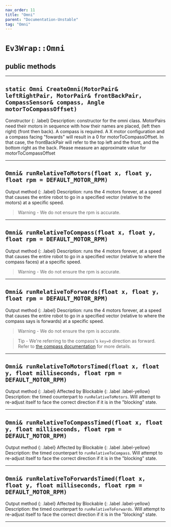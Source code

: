 ```yaml
---
nav_order: 11
title: "Omni"
parent: "Documentation-Unstable"
tag: "Omni"
---
```


# `Ev3Wrap::Omni`
## public methods

---

## `static Omni CreateOmni(MotorPair& leftRightPair, MotorPair& frontBackPair, CompassSensor& compass, Angle motorToCompassOffset)`
Constructor
{: .label}
Description: constructor for the omni class. MotorPairs need their motors in sequence with how their names are placed, (left then right) (front then back). A compass is required. A X motor configuration and a compass facing "fowards" will result in a 0 for motorToCompassOffset. In that case, the frontBackPair will refer to the top left and the front, and the bottom right as the back. Please measure an approximate value for motorToCompassOffset

---

## `Omni& runRelativeToMotors(float x, float y, float rpm = DEFAULT_MOTOR_RPM)`
Output method
{: .label}
Description: runs the 4 motors forever, at a speed that causes the entire robot to go in a specified vector (relative to the motors) at a specific speed.
>   Warning - We do not ensure the rpm is accurate.

---

## `Omni& runRelativeToCompass(float x, float y, float rpm = DEFAULT_MOTOR_RPM)`
Output method
{: .label}
Description: runs the 4 motors forever, at a speed that causes the entire robot to go in a specified vector (relative to where the compass faces) at a specific speed.
>   Warning - We do not ensure the rpm is accurate.

---

## `Omni& runRelativeToForwards(float x, float y, float rpm = DEFAULT_MOTOR_RPM)`
Output method
{: .label}
Description: runs the 4 motors forever, at a speed that causes the entire robot to go in a specified vector (relative to where the compass says is forwards) at a specific speed.
>   Warning - We do not ensure the rpm is accurate.

>   Tip - We're referring to the compass's `key=0` direction as forward. Refer to [the compass documentation](CompassSensorDocumentation.md) for more details.

---

## `Omni& runRelativeToMotorsTimed(float x, float y, float milliseconds, float rpm = DEFAULT_MOTOR_RPM)`
Output method
{: .label}
Affected by Blockable
{: .label .label-yellow}
Description: the timed counterpart to `runRelativeToMotors`. Will attempt to re-adjust itself to face the correct direction if it is in the "blocking" state.

---

## `Omni& runRelativeToCompassTimed(float x, float y, float milliseconds, float rpm = DEFAULT_MOTOR_RPM)`
Output method
{: .label}
Affected by Blockable
{: .label .label-yellow}
Description: the timed counterpart to `runRelativeToCompass`. Will attempt to re-adjust itself to face the correct direction if it is in the "blocking" state.

---

## `Omni& runRelativeToForwardsTimed(float x, float y, float milliseconds, float rpm = DEFAULT_MOTOR_RPM)`
Output method
{: .label}
Affected by Blockable
{: .label .label-yellow}
Description: the timed counterpart to `runRelativeToForwards`. Will attempt to re-adjust itself to face the correct direction if it is in the "blocking" state.

---